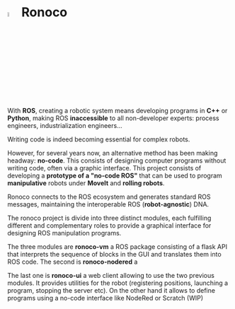 <img src="../logo.svg" width="5%"/> Ronoco
================================================

With **ROS**, creating a robotic system means developing programs in **C++** or **Python**, making ROS **inaccessible** to all non-developer experts: process engineers, industrialization engineers...

Writing code is indeed becoming essential for complex robots.

However, for several years now, an alternative method has been making headway: **no-code**. This consists of designing computer programs without writing code, often via a graphic interface. This project consists of developing a **prototype of a "no-code ROS"** that can be used to program **manipulative** robots under **MoveIt** and **rolling robots**.

Ronoco connects to the ROS ecosystem and generates standard ROS messages, maintaining the interoperable ROS (**robot-agnostic**) DNA.

The ronoco project is divide into three distinct modules, each fulfilling different and complementary roles to provide a graphical interface for designing ROS manipulation programs.

The three modules are **ronoco-vm** a ROS package consisting of a flask API that interprets the sequence of blocks in the GUI and translates them into ROS code. The second is **ronoco-nodered** a

The last one is **ronoco-ui** a web client allowing to use the two previous modules. It provides utilities for the robot (registering positions, launching a program, stopping the server etc). On the other hand it allows to define programs using a no-code interface like NodeRed or Scratch (WIP)

